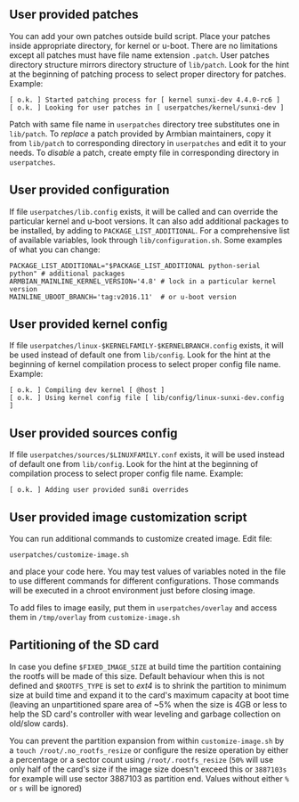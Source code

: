 ## User provided patches
You can add your own patches outside build script. Place your patches inside appropriate directory, for kernel or u-boot. There are no limitations except all patches must have file name extension `.patch`. User patches directory structure mirrors directory structure of `lib/patch`. Look for the hint at the beginning of patching process to select proper directory for patches. Example:

    [ o.k. ] Started patching process for [ kernel sunxi-dev 4.4.0-rc6 ]
    [ o.k. ] Looking for user patches in [ userpatches/kernel/sunxi-dev ]

Patch with same file name in `userpatches` directory tree substitutes one in `lib/patch`. To _replace_ a patch provided by Armbian maintainers, copy it from `lib/patch` to corresponding directory in `userpatches` and edit it to your needs. To _disable_ a patch, create empty file in corresponding directory in `userpatches`.

## User provided configuration
If file `userpatches/lib.config` exists, it will be called and can override the particular kernel and u-boot versions. It can also add additional packages to be installed, by adding to `PACKAGE_LIST_ADDITIONAL`. For a comprehensive list of available variables, look through  `lib/configuration.sh`. Some examples of what you can change:

    PACKAGE_LIST_ADDITIONAL="$PACKAGE_LIST_ADDITIONAL python-serial python" # additional packages
    ARMBIAN_MAINLINE_KERNEL_VERSION='4.8' # lock in a particular kernel version
    MAINLINE_UBOOT_BRANCH='tag:v2016.11'  # or u-boot version

## User provided kernel config
If file `userpatches/linux-$KERNELFAMILY-$KERNELBRANCH.config` exists, it will be used instead of default one from `lib/config`. Look for the hint at the beginning of kernel compilation process to select proper config file name. Example:

    [ o.k. ] Compiling dev kernel [ @host ]
    [ o.k. ] Using kernel config file [ lib/config/linux-sunxi-dev.config ]

## User provided sources config	
If file `userpatches/sources/$LINUXFAMILY.conf` exists, it will be used instead of default one from `lib/config`. Look for the hint at the beginning of compilation process to select proper config file name. Example:
	
	[ o.k. ] Adding user provided sun8i overrides
	
## User provided image customization script
You can run additional commands to customize created image. Edit file:

    userpatches/customize-image.sh

and place your code here. You may test values of variables noted in the file to use different commands for different configurations. Those commands will be executed in a chroot environment just before closing image.

To add files to image easily, put them in `userpatches/overlay` and access them in `/tmp/overlay` from `customize-image.sh`

## Partitioning of the SD card

In case you define `$FIXED_IMAGE_SIZE` at build time the partition containing the rootfs will be made of this size. Default behaviour when this is not defined and `$ROOTFS_TYPE` is set to _ext4_ is to shrink the partition to minimum size at build time and expand it to the card's maximum capacity at boot time (leaving an unpartitioned spare area of ~5% when the size is 4GB or less to help the SD card's controller with wear leveling and garbage collection on old/slow cards).

You can prevent the partition expansion from within `customize-image.sh` by a `touch /root/.no_rootfs_resize` or configure the resize operation by either a percentage or a sector count using `/root/.rootfs_resize` (`50%` will use only half of the card's size if the image size doesn't exceed this or `3887103s` for example will use sector 3887103 as partition end. Values without either `%` or `s` will be ignored)
